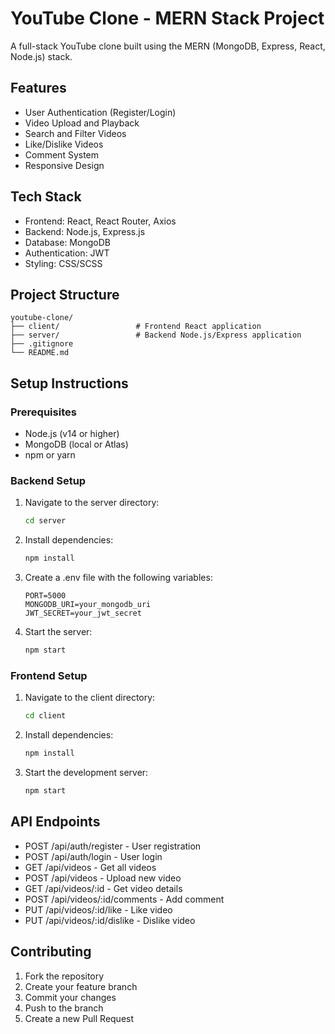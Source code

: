 # YouTube Clone - MERN Stack Project

A full-stack YouTube clone built using the MERN (MongoDB, Express, React, Node.js) stack.

## Features

- User Authentication (Register/Login)
- Video Upload and Playback
- Search and Filter Videos
- Like/Dislike Videos
- Comment System
- Responsive Design

## Tech Stack

- Frontend: React, React Router, Axios
- Backend: Node.js, Express.js
- Database: MongoDB
- Authentication: JWT
- Styling: CSS/SCSS

## Project Structure

```
youtube-clone/
├── client/                 # Frontend React application
├── server/                 # Backend Node.js/Express application
├── .gitignore
└── README.md
```

## Setup Instructions

### Prerequisites

- Node.js (v14 or higher)
- MongoDB (local or Atlas)
- npm or yarn

### Backend Setup

1. Navigate to the server directory:
   ```bash
   cd server
   ```

2. Install dependencies:
   ```bash
   npm install
   ```

3. Create a .env file with the following variables:
   ```
   PORT=5000
   MONGODB_URI=your_mongodb_uri
   JWT_SECRET=your_jwt_secret
   ```

4. Start the server:
   ```bash
   npm start
   ```

### Frontend Setup

1. Navigate to the client directory:
   ```bash
   cd client
   ```

2. Install dependencies:
   ```bash
   npm install
   ```

3. Start the development server:
   ```bash
   npm start
   ```

## API Endpoints

- POST /api/auth/register - User registration
- POST /api/auth/login - User login
- GET /api/videos - Get all videos
- POST /api/videos - Upload new video
- GET /api/videos/:id - Get video details
- POST /api/videos/:id/comments - Add comment
- PUT /api/videos/:id/like - Like video
- PUT /api/videos/:id/dislike - Dislike video

## Contributing

1. Fork the repository
2. Create your feature branch
3. Commit your changes
4. Push to the branch
5. Create a new Pull Request 
